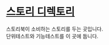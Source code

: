 # [스토리 디렉토리](https://storybook.js.org/docs/react/writing-stories/introduction)
스토리북이 소비하는 스토리를 두는 곳입니다.<br/>
단위테스트와 기능테스트를 이 곳에 둡니다.

